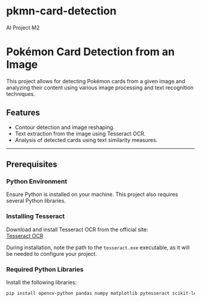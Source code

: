 # pkmn-card-detection
 AI Project M2

# Pokémon Card Detection from an Image

This project allows for detecting Pokémon cards from a given image and analyzing their content using various image processing and text recognition techniques.

## Features
- Contour detection and image reshaping.
- Text extraction from the image using Tesseract OCR.
- Analysis of detected cards using text similarity measures.

---

## Prerequisites

### Python Environment
Ensure Python is installed on your machine. This project also requires several Python libraries.

### Installing Tesseract
Download and install Tesseract OCR from the official site:  
[Tesseract OCR](https://github.com/tesseract-ocr/tesseract)  

During installation, note the path to the `tesseract.exe` executable, as it will be needed to configure your project.

### Required Python Libraries
Install the following libraries:
```bash
pip install opencv-python pandas numpy matplotlib pytesseract scikit-learn imutils
